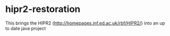 hipr2-restoration
=================

This brings the HIPR2 (http://homepages.inf.ed.ac.uk/rbf/HIPR2/) into an up to date java project
